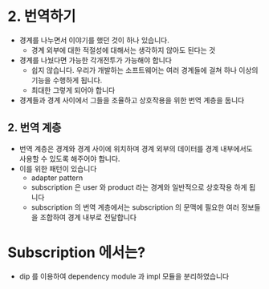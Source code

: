 # 2. 번역하기

- 경계를 나누면서 이야기를 했던 것이 하나 있습니다.
  - 경계 외부에 대한 적절성에 대해서는 생각하지 않아도 된다는 것
- 경계를 나눴다면 가능한 각개전투가 가능해야 합니다
  - 쉽지 않습니다. 우리가 개발하는 소프트웨어는 여러 경계들에 걸쳐 하나 이상의 기능을 수행하게 됩니다.
  - 최대한 그렇게 되어야 합니다
- 경계들과 경계 사이에서 그들을 조율하고 상호작용을 위한 번역 계층을 둡니다

## 2. 번역 계층

- 번역 계층은 경계와 경계 사이에 위치하며 경계 외부의 데이터를 경계 내부에서도 사용할 수 있도록 해주어야 합니다.
- 이를 위한 패턴이 있습니다
  - adapter pattern
  - subscription 은 user 와 product 라는 경계와 일반적으로 상호작용 하게 됩니다
  - subscription 의 번역 계층에서는 subscription 의 문맥에 필요한 여러 정보들을 조합하여 경계 내부로 전달합니다

# Subscription 에서는?

- dip 를 이용하여 dependency module 과 impl 모듈을 분리하였습니다
